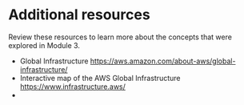 # Additional resources
Review these resources to learn more about the concepts that were explored in Module 3.

* Global Infrastructure https://aws.amazon.com/about-aws/global-infrastructure/
* Interactive map of the AWS Global Infrastructure https://www.infrastructure.aws/
* 
